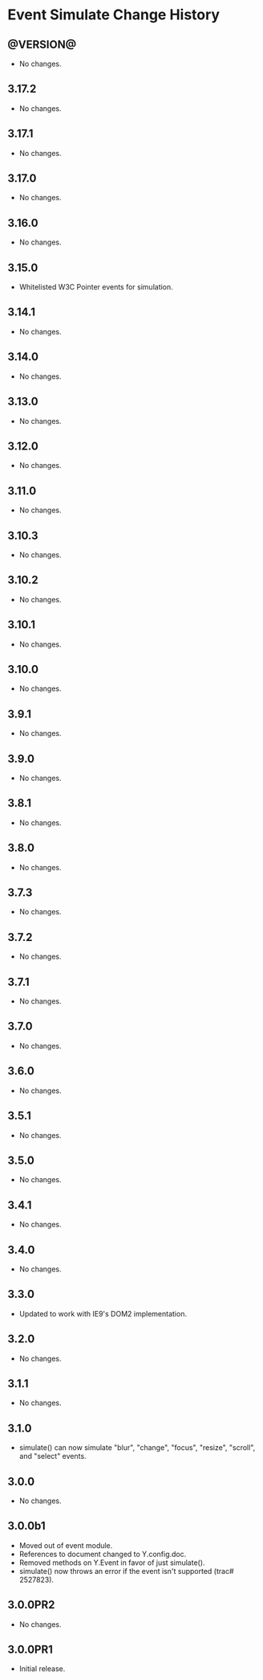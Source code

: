 Event Simulate Change History
=============================

@VERSION@
------

* No changes.

3.17.2
------

* No changes.

3.17.1
------

* No changes.

3.17.0
------

* No changes.

3.16.0
------

* No changes.

3.15.0
------

* Whitelisted W3C Pointer events for simulation.

3.14.1
------

* No changes.

3.14.0
------

* No changes.

3.13.0
------

* No changes.

3.12.0
------

* No changes.

3.11.0
------

* No changes.

3.10.3
------

* No changes.

3.10.2
------

* No changes.

3.10.1
------

* No changes.

3.10.0
------

* No changes.

3.9.1
-----

* No changes.

3.9.0
-----

* No changes.

3.8.1
-----

* No changes.

3.8.0
-----

* No changes.

3.7.3
-----

* No changes.

3.7.2
-----

* No changes.

3.7.1
-----

* No changes.

3.7.0
-----

* No changes.

3.6.0
-----

* No changes.

3.5.1
-----

* No changes.

3.5.0
-----

* No changes.

3.4.1
-----

* No changes.

3.4.0
-----

* No changes.

3.3.0
-----

* Updated to work with IE9's DOM2 implementation.

3.2.0
-----

* No changes.

3.1.1
-----

* No changes.

3.1.0
-----

* simulate() can now simulate "blur", "change", "focus", "resize", "scroll", and "select" events.

3.0.0
-----

* No changes.

3.0.0b1
-------

* Moved out of event module.
* References to document changed to Y.config.doc.
* Removed methods on Y.Event in favor of just simulate().
* simulate() now throws an error if the event isn't supported (trac# 2527823).

3.0.0PR2
-----

* No changes.

3.0.0PR1
-----

* Initial release.
